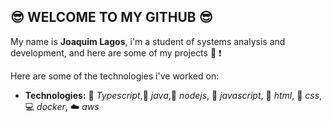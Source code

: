 ## :sunglasses: WELCOME TO MY GITHUB :sunglasses:

 My name is **Joaquim Lagos**, i'm a student of systems analysis and development, and here are some of my projects :book: :exclamation:

 Here are some of the technologies i've worked on:

- **Technologies:** :rocket: *Typescript*,:space_invader: *java*,:leaves: *nodejs*, :dart: *javascript*, :shirt: *html*, :jeans: *css*,:computer: *docker*, :cloud: *aws*

